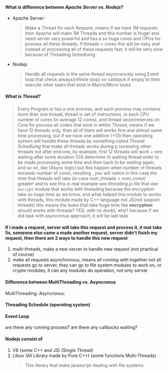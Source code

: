 <!-- [need revision] -->

#### What is difference between *Apache Server* vs. *Nodejs*?
- Apache Server:
  > Make a Thread for each Request, means if we have 1M requests then Apache will make 1M Threads and this number is Huge! and need server very powerful and has a so huge cores and CPUs for process all these threads, if threads > cores this will be risky and instead of processing all of these requests fast, it will be very slow because of Threading Schedluing

- Nodejs
  > Handle all requests in the same thread asyncronusly using Event loop that check always(infinite loop) on callstack if empty to then execute other tasks that exist in Macro/Micro tasks

##### What is Thread?
> Every Program is has a one process, and each process may contains more than one thread, thread is set of instructions, in each CPU number of cores (in average 12 cores), and thread seize/reserves on Core for process all codes that exist in within Thread, means if we have 12 threads only, then all of them will works fine and almost same time processing, but if we have one addition (+13) then operating system will handle these threads by something called *Thread Schedluing* that make all threads works during p rocessing other threads not after end one, by example, first 12 threads will work + one waiting after some duration (OS determine it) waiting thread enter to be made processing some time and then back to be waiting again, and so on, like (Async logic) but this happen when number of threads exceeds number of cores, resulting , you will notice in this case the time that threads will take (in case num_threads > num_cores) greater! and to see this in real example see *threading.js* file that use `encrypt` module that works with threading because the encryption take so huge time as we know, and what helped this module to works with threads, this module made by C++ language not JS(not support threads)
> this means the tasks that take huge time like **encryption** should works with threads? YES, with no doubt, why? because if we did task with asyncronus approach, it will be last task

#### If I made a request, server will take this request and process it, it mat take 5s, someone else came a made another request, server didn't fisish my request, then there are 2 ways to handle this new request

1. multi-threads, make a new server to handle new request (not practical of course)
2. make all requests asynchronous, means all running with together
   not all requests go to server, they can go to file system modules to work on, or crypto modules, it can any modules do operation, not only server
#### Difference between MultiThreading vs. Asyncronus
MultiThreading:
Asyncronus:

#### Threading Schedule (operating system)


<!--  -->

#### Event Loop
are there any running process?
are there any callbacks waiting?

#### Nodejs consist of
1. V8 (some C++ and JS) (Single Thread)
2. Libuv (All Library made by Pure C++) (some functions Multi-Threads)
   > This library that make javascript dealing with file systems